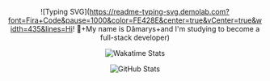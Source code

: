 <div align="center">

![Typing SVG](https://readme-typing-svg.demolab.com?font=Fira+Code&pause=1000&color=FE428E&center=true&vCenter=true&width=435&lines=Hi! 👋+My name is Dâmarys+and I'm studying to become a full-stack developer)

![Wakatime Stats](https://github-readme-stats.vercel.app/api/wakatime?username=thecoolestdama&layout=compact&theme=dark&title_color=41C1F5&icon_color=E4E4E4&text_color=F4F4F4)

![GitHub Stats](https://github-readme-stats.vercel.app/api?username=thecoolestdama&show_icons=true&theme=dark&title_color=F4F4F4&icon_color=71BB33&text_color=E4E4E4)

</div>
